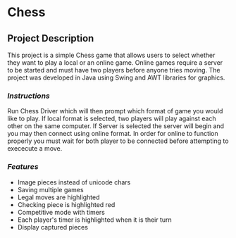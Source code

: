 # Chess

## Project Description
This project is a simple Chess game that allows users to select whether they want to play a local or an online game. Online games require a server to be started and must have two players before anyone tries moving. The project was developed in Java using Swing and AWT libraries for graphics.

### ***Instructions***
Run Chess Driver which will then prompt which format of game you would like to play. If local format is selected, two players will play against each other on the same computer. If Server is selected the server will begin and you may then connect using online format. In order for online to function properly you must wait for both player to be connected before attempting to exececute a move.

### ***Features***
- Image pieces instead of unicode chars
- Saving multiple games
- Legal moves are highlighted
- Checking piece is highlighted red
- Competitive mode with timers
- Each player's timer is highlighted when it is their turn
- Display captured pieces
